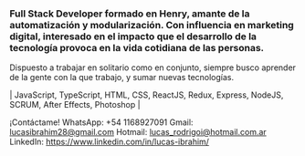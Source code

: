 ### Full Stack Developer formado en Henry, amante de la automatización y modularización. Con influencia en marketing digital, interesado en el impacto que el desarrollo de la tecnología provoca en la vida cotidiana de las personas.

Dispuesto a trabajar en solitario como en conjunto, siempre busco aprender de la gente con la que trabajo, y sumar nuevas tecnologías.

| JavaScript, TypeScript, HTML, CSS, ReactJS, Redux, Express, NodeJS, SCRUM, After Effects, Photoshop |


¡Contáctame!
WhatsApp: +54 1168927091
Gmail: lucasibrahim28@gmail.com
Hotmail: lucas_rodrigoi@hotmail.com.ar
LinkedIn: https://www.linkedin.com/in/lucas-ibrahim/
<!--
**Librahim99/librahim99** is a ✨ _special_ ✨ repository because its `README.md` (this file) appears on your GitHub profile.

Here are some ideas to get you started:

- 🔭 I’m currently working on ...
- 🌱 I’m currently learning ...
- 👯 I’m looking to collaborate on ...
- 🤔 I’m looking for help with ...
- 💬 Ask me about ...
- 📫 How to reach me: ...
- 😄 Pronouns: ...
- ⚡ Fun fact: ...
-->
